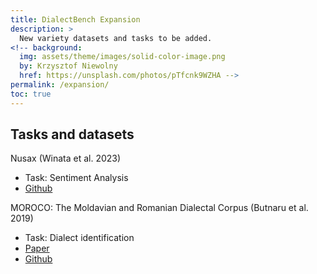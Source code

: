 ```yaml
---
title: DialectBench Expansion
description: >
  New variety datasets and tasks to be added.
<!-- background:
  img: assets/theme/images/solid-color-image.png
  by: Krzysztof Niewolny
  href: https://unsplash.com/photos/pTfcnk9WZHA -->
permalink: /expansion/
toc: true
---
```



## Tasks and datasets

Nusax (Winata et al. 2023)
- Task: Sentiment Analysis 
- [Github](https://github.com/IndoNLP/nusax)

MOROCO: The Moldavian and Romanian Dialectal Corpus (Butnaru et al. 2019)
- Task: Dialect identification
- [Paper](https://aclanthology.org/P19-1068/)
- [Github](https://github.com/butnaruandrei/MOROCO)